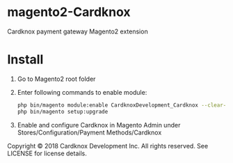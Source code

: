 magento2-Cardknox
======================

Cardknox payment gateway Magento2 extension


Install
=======

1. Go to Magento2 root folder

3. Enter following commands to enable module:

    ```bash
    php bin/magento module:enable CardknoxDevelopment_Cardknox --clear-static-content
    php bin/magento setup:upgrade
    ```
4. Enable and configure Cardknox in Magento Admin under Stores/Configuration/Payment Methods/Cardknox

Copyright © 2018 Cardknox Development Inc. All rights reserved.
See LICENSE for license details.
